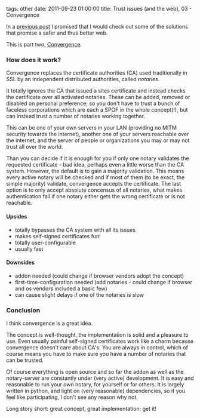tags: other
date: 2011-09-23 01:00:00
title: Trust issues (and the web), 03 - Convergence



In a [previous post](http://tg.gstaedtner.net/2011/09/05/trust-issues-(and-the-web)) I promised that I would check out some of the solutions that promise a safer and thus better web.


This is part two, [Convergence](http://convergence.io/).


### How does it work?

Convergence replaces the certificate authorities (CA) used traditionally in SSL by an independent distributed authorities, called *notaries*.

It totally ignores the CA that issued a sites certificate and instead checks the certificate over all activated notaries.
These can be added, removed or disabled on personal preference;
so you don't have to trust a bunch of faceless corporations which are each a SPOF in the whole concept(!), but can instead trust a number of notaries working together.


This can be one of your own servers in your LAN (providing no MITM security towards the internet), another one of your servers reachable over the internet, and the server of people or organizations you may or may not trust all over the world.

Than you can decide if it is enough for you if only one notary validates the requested certificate - bad idea, perhaps even a little worse than the CA system.
However, the default is to gain a majority validation. This means every active notary will be checked and if most of them (to be exact, the simple majority) validate, convergence accepts the certificate.
The last option is to only accept absolute concensus of all notaries, what makes authentication fail if one notary either gets the wrong certificate or is not reachable.


#### Upsides

 - totally bypasses the CA system with all its issues
 - makes self-signed certificates fun!
 - totally user-configurable
 - usually fast

#### Downsides

 - addon needed (could change if browser vendors adopt the concept)
 - first-time-configuration needed (add notaries - could change if browser and os vendors included a basic few)
 - can cause slight delays if one of the notaries is slow

### Conclusion

I think convergence is a great idea.

The concept is well-thought, the implementation is solid and a pleasure to use.
Even usually painful self-signed certificates work like a charm because convergence doesn't care about CA's.
You are always in control, which of course means you have to make sure you have a number of notaries that can be trusted.

Of course everything is open source and so far the addon as well as the notary-server are constantly under (very active) development.
It is easy and reasonable to run your own notary, for yourself or for others. It is largely written in python, and light on (very reasonable) dependencies, so if you feel like participating, I don't see any reason why not.


Long story short: great concept, great implementation: get it!
